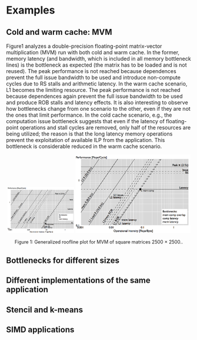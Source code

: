 # Examples



## Cold and warm cache: MVM

Figure1  analyzes a double-precision floating-point matrix-vector multiplication (MVM) run
with both cold and warm cache. In the former, memory latency (and bandwidth, which is included
in all memory bottleneck lines) is the bottleneck as expected (the matrix has to be loaded and
is not reused). The peak performance is not reached because dependences prevent the full issue
bandwidth to be used and introduce non-compute cycles due to RS stalls and arithmetic latency.
In the warm cache scenario, L1 becomes the limiting resource. The peak performance is not
reached because dependences again prevent the full issue bandwidth to be used and produce ROB
stalls and latency effects. It is also interesting to observe how bottlenecks change from one scenario to the other, even
if they are not the ones that limit performance. In the cold cache scenario, e.g., the computation
issue bottleneck suggests that even if the latency of floating-point operations and stall cycles are
removed, only half of the resources are being utilized; the reason is that the long latency memory
operations prevent the exploitation of available ILP from the application. This bottleneck is
considerable reduced in the warm cache scenario.


<p align="center">
<img src="https://raw.githubusercontent.com/caparrov/test-github-page/master/resources/images/data-rooflinePlot-mvm-cold-2500-bottleneck-overlap-illustrator.png"   width="36%" height="36%" alt="Sublime's custom image"/>
<img src="https://raw.githubusercontent.com/caparrov/test-github-page/master/resources/images/data-rooflinePlot-mvm-warm-2500-bottleneck-overlap-illustrator.png" width="62%" height="62%" alt="Sublime's custom image"/>
<p style="width:image width px; font-size:90%; text-align:center;">
Figure 1: Generalized roofline plot for MVM of square matrices 2500 × 2500..</p>
</p>





## Bottlenecks for different sizes

## Different implementations of the same application

## Stencil and k-means

## SIMD applications
